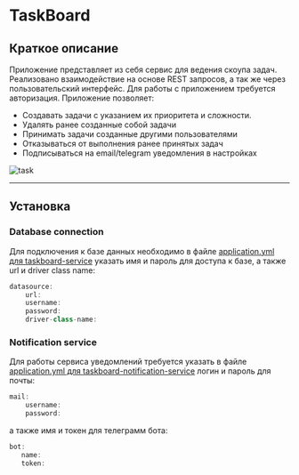 # TaskBoard

## Краткое описание
Приложение  представляет из себя сервис для ведения скоупа задач. Реализовано взаимодействие на основе REST запросов, а так же через пользовательский интерфейс. Для работы с приложением требуется авторизация. Приложение позволяет:
+ Создавать задачи с указанием их приоритета и сложности.
+ Удалять ранее созданные собой задачи
+ Принимать задачи созданные другими пользователями
+ Отказываться от выполнения ранее принятых задач
+ Подписываться на email/telegram уведомления в настройках

![task](https://sun9-11.userapi.com/impg/8e6GVdpliZVMfJXnG4HmcrCKK4tkILE89BWaaA/H1-mgqdeStU.jpg?size=291x312&quality=95&sign=10d97e83642bab9d947b538d243d7a50&type=album)
___
## Установка 
### Database connection
Для подключения к базе данных необходимо в файле [application.yml для taskboard-service](https://github.com/NickOne163/TaskBoard/blob/master/taskboard-service/src/main/resources/application.yml) указать имя и пароль для доступа к базе, а также url и driver class name:
```java
datasource:
    url:                      
    username:                 
    password:                 
    driver-class-name: 
```

### Notification service
Для работы сервиса уведомлений требуется указать в файле [application.yml для taskboard-notification-service](https://github.com/NickOne163/TaskBoard/blob/master/taskboard-notification-service/src/main/resources/application.yml) логин и пароль для почты:
```java
mail:
    username:     
    password:     
```
 а также имя и токен для телеграмм бота:
 ```java
 bot:
    name:         
    token:        

```

